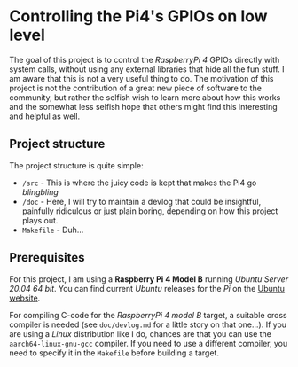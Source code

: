# Controlling the Pi4's GPIOs on low level

The goal of this project is to control the *RaspberryPi 4* GPIOs directly with system calls, without using any external libraries that hide all the fun stuff. I am aware that this is not a very useful thing to do. The motivation of this project is not the contribution of a great new piece of software to the community, but rather the selfish wish to learn more about how this works and the somewhat less selfish hope that others might find this interesting and helpful as well.

## Project structure

The project structure is quite simple:

- `/src` - This is where the juicy code is kept that makes the Pi4 go *blingbling*
- `/doc` - Here, I will try to maintain a devlog that could be insightful, painfully ridiculous or just plain boring, depending on how this project plays out.
- `Makefile` - Duh...

## Prerequisites

For this project, I am using a **Raspberry Pi 4 Model B** running *Ubuntu Server 20.04 64 bit*. You can find current *Ubuntu* releases for the *Pi* on the [Ubuntu website][1].

For compiling C-code for the *RaspberryPi 4 model B* target, a suitable cross compiler is needed (see `doc/devlog.md` for a little story on that one...). If you are using a *Linux* distribution like I do, chances are that you can use the `aarch64-linux-gnu-gcc` compiler. If you need to use a different compiler, you need to specify it in the `Makefile` before building a target.

[1]: https://ubuntu.com/download/raspberry-pi
